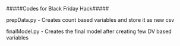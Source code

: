 #####Codes for Black Friday Hack#####

prepData.py - Creates count based variables and store it as new csv

finalModel.py - Creates the final model after creating few DV based variables

